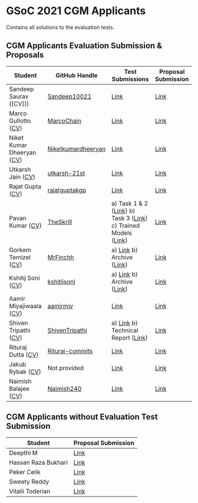 # GSoC 2021 CGM Applicants
Contains all solutions to the evaluation tests.

## CGM Applicants Evaluation Submission & Proposals

| Student                 | GitHub Handle                                               | Test Submissions                                                           | Proposal Submission |
| ----------------------- | ----------------------------------------------------------- | -------------------------------------------------------------------------- | ------------------- |
| Sandeep Saurav ([CV]))| [Sandeep10021](https://github.com/Sandeep10021)             | [Link](https://github.com/Sandeep10021/ML4SCI_GSoC)| [Link](https://github.com/ML4SCI/GSoC_Solutions/blob/main/CGM/Archive/Proposals/CGM_SandeepSaurav_5879847705903104_1618317156_CGM-_GSoc_Proposal.pdf)|
| Marco Gullotto ([CV](https://github.com/ML4SCI/GSoC_Solutions/blob/main/CGM/Archive/CV/marco_gullotto_cv.pdf))| [MarcoChain](https://github.com/MarcoChain)                 | [Link](https://github.com/MarcoChain/ML4-Dimensionality-Reduction)| [Link](https://github.com/ML4SCI/GSoC_Solutions/blob/main/CGM/Archive/Proposals/CGM_Marco_Gullotto_5800078553382912_1618326528_Proposal_GSoC.pdf)|
| Niket Kumar Dheeryan ([CV](https://github.com/ML4SCI/GSoC_Solutions/blob/main/CGM/Archive/CV/niket_kumar_dheeryan_cv.pdf))| [Niketkumardheeryan](https://github.com/Niketkumardheeryan) | [Link](https://github.com/Niketkumardheeryan/Dimensionality-Reduction-Evalution-Test)| [Link](https://github.com/ML4SCI/GSoC_Solutions/blob/main/CGM/Archive/Proposals/CGM_NIket_Dheerya_5518596396023808_1618299541_n.pdf)|
| Utkarsh Jain ([CV](https://github.com/ML4SCI/GSoC_Solutions/blob/main/CGM/Archive/CV/utkarsh_jain_cv.pdf))| [utkarsh-21st](https://github.com/utkarsh-21st)             | [Link](https://github.com/utkarsh-21st/CGM_GSOC)|[Link](CGM_Utkarsh_Jain_4857157826117632_1618335896_proposal_CGM.pdf)|
| Rajat Gupta ([CV](https://github.com/ML4SCI/GSoC_Solutions/blob/main/CGM/Archive/CV/rajat_gupta_cv.pdf))| [rajatguptakgp](https://github.com/rajatguptakgp)           | [Link](https://github.com/rajatguptakgp/gsoc21_cgm)|[Link](https://github.com/ML4SCI/GSoC_Solutions/blob/main/CGM/Archive/Proposals/CGM_NMR_Rajat_Gupta_NA_5395227268874240_1618330995_Proposal_-_CGM_NMR_-_Rajat_Gupta.pdf)|
| Pavan Kumar ([CV](https://github.com/ML4SCI/GSoC_Solutions/blob/main/CGM/Archive/CV/pavan_kumar_cv.pdf))| [TheSkrill](https://www.github.com/TheSkrill)               | a) Task 1 & 2 ([Link](https://colab.research.google.com/drive/1PNTq1gEH1fa29EV_J2QqzXw28e_adqLN?usp=sharing))  b) Task 3 ([Link](https://colab.research.google.com/drive/14Gy5KkivFU77hkLy6wmZeYoXwR-Q7EpJ?usp=sharing))  c) Trained Models ([Link](https://drive.google.com/drive/folders/1CXBaQVIkam05qUsj7-EKyAJM3WHwRToJ?usp=sharing))|[Link](https://github.com/ML4SCI/GSoC_Solutions/blob/main/CGM/Archive/Proposals/CGM_PavanKumarTurlapati_5766328431935488_1618336560_GSoC_Proposal_CGM_-_2021.pdf)|
| Gorkem Temizel ([CV](https://github.com/ML4SCI/GSoC_Solutions/blob/main/CGM/Archive/CV/gorkem_temizel_cv.pdf))| [MrFinchh](https://github.com/MrFinchh)                     | a) [Link](https://github.com/MrFinchh/GSoC-ML4SCI-Eval-Task) b) Archive ([Link](https://github.com/ML4SCI/GSoC_Solutions/tree/main/CGM/Archive/Submission_archives/Gorkem%20Temizel))|[Link](https://github.com/ML4SCI/GSoC_Solutions/blob/main/CGM/Archive/Proposals/CGM_Gorkem_Temizell_6188500380024832_1618316266_Proposal.pdf) |
| Kshitij Soni ([CV](https://github.com/ML4SCI/GSoC_Solutions/blob/main/CGM/Archive/CV/kshitij_soni_cv.pdf))| [kshitijsoni](https://github.com/kshitijsoni)               | a) [Link](https://github.com/kshitijsoni/GSOC-21) b) Archive ([Link](https://github.com/ML4SCI/GSoC_Solutions/tree/main/CGM/Archive/Submission_archives/Kshitij%20Soni))|[Link](https://github.com/ML4SCI/GSoC_Solutions/blob/main/CGM/Archive/Proposals/CGM_Kshitij%20Soni_6668308692074496_1618333421_GSOC21.pdf)|
| Aamir Miyajiwaala ([CV](https://github.com/ML4SCI/GSoC_Solutions/blob/main/CGM/Archive/CV/aamir_miyajiwala_cv.pdf))| [aamirmiy](https://github.com/aamirmiy)                     | [Link](https://github.com/aamirmiy/GSOC21)|[Link](https://github.com/ML4SCI/GSoC_Solutions/blob/main/CGM/Archive/Proposals/CGM_Aamir_Miyajiwala_6130143770181632_1618333539_Dimensionality_reduction_to_study_CGM.pdf)|
| Shiven Tripathi ([CV](https://github.com/ML4SCI/GSoC_Solutions/blob/main/CGM/Archive/CV/shiven_tripathi_cv.pdf))| [ShivenTripathi](https://github.com/ShivenTripathi)         | a) [Link](https://drive.google.com/drive/folders/1f8qW3uE-O-YoQHK0CWj9tfuEanH_JZZO?usp=gmail) b) Technical Report ([Link](https://github.com/ML4SCI/GSoC_Solutions/blob/main/CGM/Archive/Submission_archives/Shiven%20Tripathi/CGM_Technical_Report.pdf))|[Link](https://github.com/ML4SCI/GSoC_Solutions/blob/main/CGM/Archive/Proposals/CGM_Shiven_Tripathi_6367546887897088_1618336448_GSoC_.pdf)|
| Rituraj Dutta ([CV](https://github.com/ML4SCI/GSoC_Solutions/blob/main/CGM/Archive/CV/rituraj_dutta_cv.pdf))| [Rituraj-commits](https://github.com/Rituraj-commits)       | [Link](https://drive.google.com/drive/folders/1eWTJNOteFCHg0m46uFGPt1Z_t6GZSibI?usp=sharing)|[Link](https://github.com/ML4SCI/GSoC_Solutions/blob/main/CGM/Archive/Proposals/CGM_Rituraj_Dutta_4653861639290880_1618334108_CGM_Proposal.pdf)|
| Jakub Rybak ([CV](https://github.com/ML4SCI/GSoC_Solutions/blob/main/CGM/Archive/CV/jakub_rybak_cv.pdf))| Not provided[]()|[Link](https://drive.google.com/drive/folders/1dFOA40A7dcWP4JdvcAgK0Bpni4gsc8x-?usp=sharing)|[Link](https://github.com/ML4SCI/GSoC_Solutions/blob/main/CGM/Archive/Proposals/CGM_Jakub_Rybak_6397757880795136_1618327442_Dimensionality_Reduction_for_Studying_Diffuse_Circumgalactic_Medium.pdf)|
| Naimish Balajee ([CV]())|[Naimish240](https://github.com/Naimish240)|[Link](https://github.com/Naimish240/GSoC21-ML4SCI)|[Link](https://github.com/ML4SCI/GSoC_Solutions/blob/main/CGM/Archive/Proposals/CGM_Naimish_Mani_B_5188777485533184_1618293455_CGM_Proposal_Naimish.pdf)|

## CGM Applicants without Evaluation Test Submission
| Student                 |  Proposal Submission |
| ----------------------- |  ------------------- |
| Deepthi M   | [Link](https://github.com/ML4SCI/GSoC_Solutions/blob/main/CGM/Archive/Proposals/CGM_DeepthiM_5422780373270528_1618325406_ml4sci.pdf)|
| Hassan Raza Bukhari           | [Link](https://github.com/ML4SCI/GSoC_Solutions/blob/main/CGM/Archive/Proposals/CGM_Hassan_Raza_Bukhari_5357546598039552_1618238584_GSOC_proposal_Dimensionality_Reduction.pdf)|
| Peker Celik            | [Link](https://github.com/ML4SCI/GSoC_Solutions/blob/main/CGM/Archive/Proposals/CGM_Peker_Celik_NA_5246502382862336_1618333216_Peker_Celik_ML4SCI_Proposal.pdf)|
| Sweety Reddy            | [Link](https://github.com/ML4SCI/GSoC_Solutions/blob/main/CGM/Archive/Proposals/CGM_Sweety_Reddy_4640094591385600_1618329279_Sweety_Reddy___Gsoc__Project_proposal.pdf)    |
| Vitalii Toderian | [Link](https://github.com/ML4SCI/GSoC_Solutions/blob/main/CGM/Archive/Proposals/CGM_Vitalii_Toderian_6673458827624448_1618336107_CGM_GSOC_Proposal.pdf)|

